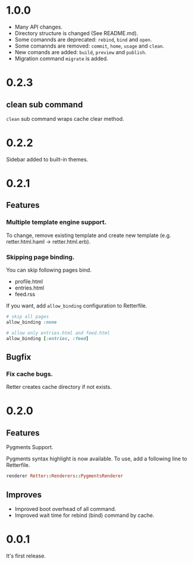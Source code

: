 # 1.0.0

* Many API changes.
* Directory structure is changed (See README.md).
* Some comannds are deprecated: `rebind`, `bind` and `open`.
* Some comannds are removed: `commit`, `home`, `usage` and `clean`.
* New comands are added: `build`, `preview` and `publish`.
* Migration command `migrate` is added.

# 0.2.3

## clean sub command

`clean` sub command wraps cache clear method.

# 0.2.2

Sidebar added to built-in themes.

# 0.2.1

## Features

### Multiple template engine support.

To change, remove existing template and create new template (e.g. retter.html.haml -> retter.html.erb).

### Skipping page binding.

You can skip following pages bind.

* profile.html
* entries.html
* feed.rss

If you want, add `allow_binding` configuration to Retterfile.

```ruby
# skip all pages
allow_binding :none

# allow only entries.html and feed.html
allow_binding [:entries, :feed]
```

## Bugfix

### Fix cache bugs.

Retter creates cache directory if not exists.

# 0.2.0

## Features

Pygments Support.

Pygments syntax highlight is now available.
To use, add a following line to Retterfile.

```ruby
renderer Retter::Renderers::PygmentsRenderer
```

## Improves

* Improved boot overhead of all command.
* Improved wait time for rebind (bind) command by cache.

# 0.0.1

It's first release.
